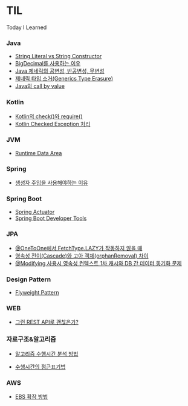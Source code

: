 # TIL
Today I Learned

### Java
- [String Literal vs String Constructor](https://github.com/eastperson/TIL/blob/main/Java/String%20Literal%20vs%20String%20Constructor.md)
- [BigDecimal를 사용하는 이유](https://github.com/eastperson/TIL/blob/main/Java/BigDecimal%EB%A5%BC%20%EC%82%AC%EC%9A%A9%ED%95%98%EB%8A%94%20%EC%9D%B4%EC%9C%A0.md)
- [Java 제네릭의 공변성, 반공변성, 무변성](https://github.com/eastperson/TIL/blob/main/Java/Java%20%EC%A0%9C%EB%84%A4%EB%A6%AD%20%ED%83%80%EC%9E%85%EC%9D%98%20%EA%B3%B5%EB%B3%80%EC%84%B1%2C%20%EB%B0%98%EA%B3%B5%EB%B3%80%EC%84%B1%2C%20%EB%AC%B4%EB%B3%80%EC%84%B1.md)
- [제네릭 타입 소거(Generics Type Erasure)](https://github.com/eastperson/TIL/blob/main/Java/%EC%A0%9C%EB%84%A4%EB%A6%AD%20%ED%83%80%EC%9E%85%20%EC%86%8C%EA%B1%B0(Generics%20Type%20Erasure).md)
- [Java의 call by value](https://github.com/eastperson/TIL/blob/main/Java/Java%EC%9D%98%20call%20by%20value.md)

### Kotlin
- [Kotlin의 check()와 require()](https://github.com/eastperson/TIL/blob/main/Kotlin/Kotlin%EC%9D%98%20check()%EC%99%80%20require().md)
- [Kotlin Checked Exception 처리](https://github.com/eastperson/TIL/blob/main/Kotlin/Kotlin%20Checked%20Exception%20%EC%B2%98%EB%A6%AC.md)

### JVM
- [Runtime Data Area](https://github.com/eastperson/TIL/blob/main/JVM/Runtime%20Data%20Area.md)

### Spring
- [생성자 주입을 사용해야하는 이유](https://github.com/eastperson/TIL/blob/main/Spring/%EC%83%9D%EC%84%B1%EC%9E%90%20%EC%A3%BC%EC%9E%85%20%EC%82%AC%EC%9A%A9%20%EC%9D%B4%EC%9C%A0.md)

### Spring Boot
- [Spring Actuator](https://github.com/eastperson/TIL/blob/main/Spring%20Boot/Spring%20Actuator.md)
- [Spring Boot Developer Tools](https://github.com/eastperson/TIL/blob/main/Spring%20Boot/Spring%20Boot%20Developer%20Tools.md)

### JPA
- [@OneToOne에서 FetchType.LAZY가 작동하지 않을 때](https://github.com/eastperson/TIL/blob/main/JPA/@OneToOne%EC%97%90%EC%84%9C%20FetchType.LAZY%EA%B0%80%20%EC%9E%91%EB%8F%99%ED%95%98%EC%A7%80%20%EC%95%8A%EC%9D%84%20%EB%95%8C.md)
- [영속성 전이(Cascade)와 고아 객체(orphanRemoval) 차이](https://github.com/eastperson/TIL/blob/main/JPA/%EC%98%81%EC%86%8D%EC%84%B1%20%EC%A0%84%EC%9D%B4(Cascade)%EC%99%80%20%EA%B3%A0%EC%95%84%20%EA%B0%9D%EC%B2%B4(orphanRemoval)%20%EC%B0%A8%EC%9D%B4.md)
- [@Modifying 사용시 영속성 컨텍스트 1차 캐시와 DB 간 데이터 동기화 문제](https://github.com/eastperson/TIL/blob/main/JPA/%40Modifying%20%EC%82%AC%EC%9A%A9%EC%8B%9C%20%EC%98%81%EC%86%8D%EC%84%B1%20%EC%BB%A8%ED%85%8D%EC%8A%A4%ED%8A%B8%201%EC%B0%A8%20%EC%BA%90%EC%8B%9C%EC%99%80%20DB%20%EA%B0%84%20%EB%8D%B0%EC%9D%B4%ED%84%B0%20%EB%8F%99%EA%B8%B0%ED%99%94%20%EB%AC%B8%EC%A0%9C.md)

### Design Pattern
- [Flyweight Pattern](https://github.com/eastperson/TIL/blob/main/Design_Pattern/Flyweight%20Pattern.md)

### WEB
- [그런 REST API로 괜찮은가?](https://github.com/eastperson/TIL/blob/main/WEB/%EA%B7%B8%EB%9F%B0%20REST%20API%EB%A1%9C%20%EA%B4%9C%EC%B0%AE%EC%9D%80%EA%B0%80%3F.md)

### 자료구조&알고리즘
- [알고리즘 수행시간 분석 방법](https://github.com/eastperson/TIL/blob/main/%EC%9E%90%EB%A3%8C%EA%B5%AC%EC%A1%B0%26%EC%95%8C%EA%B3%A0%EB%A6%AC%EC%A6%98/%EC%95%8C%EA%B3%A0%EB%A6%AC%EC%A6%98%20%EC%88%98%ED%96%89%EC%8B%9C%EA%B0%84%20%EB%B6%84%EC%84%9D%20%EB%B0%A9%EB%B2%95.md)

- [수행시간의 점근표기법](https://github.com/eastperson/TIL/blob/main/%EC%9E%90%EB%A3%8C%EA%B5%AC%EC%A1%B0%26%EC%95%8C%EA%B3%A0%EB%A6%AC%EC%A6%98/%EC%88%98%ED%96%89%EC%8B%9C%EA%B0%84%EC%9D%98%20%EC%A0%90%EA%B7%BC%ED%91%9C%EA%B8%B0%EB%B2%95.md)

### AWS
- [EBS 확장 방법](https://github.com/eastperson/TIL/blob/main/AWS/EBS%20%ED%99%95%EC%9E%A5%20%EB%B0%A9%EB%B2%95.md)
